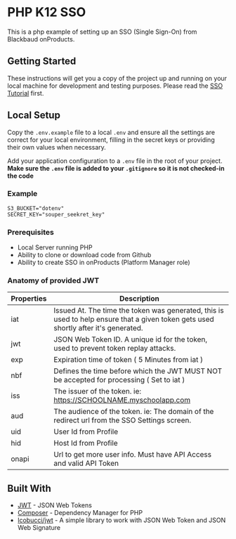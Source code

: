 # PHP K12 SSO

This is a php example of setting up an SSO (Single Sign-On) from Blackbaud onProducts.

## Getting Started

These instructions will get you a copy of the project up and running on your local machine for development and testing purposes. Please read the [SSO Tutorial](http://on-api.developer.blackbaud.com/tutorials/jwt-sso/) first.


## Local Setup
Copy the `.env.example` file to a local `.env` and ensure all the settings are correct for your local environment, 
filling in the secret keys or providing their own values when necessary.

Add your application configuration to a `.env` file in the root of your
project. **Make sure the `.env` file is added to your `.gitignore` so it is not
checked-in the code**

### Example
```shell
S3_BUCKET="dotenv"
SECRET_KEY="souper_seekret_key"
```

### Prerequisites
* Local Server running PHP
* Ability to clone or download code from Github
* Ability to create SSO in onProducts (Platform Manager role)

### Anatomy of provided JWT
Properties | Description
------------ | -------------
iat | Issued At. The time the token was generated, this is used to help ensure that a given token gets used shortly after it's generated. 
jwt | JSON Web Token ID. A unique id for the token, used to prevent token replay attacks.
exp | Expiration time of token ( 5 Minutes from iat )
nbf | Defines the time before which the JWT MUST NOT be accepted for processing ( Set to iat )
iss | The issuer of the token. ie: https://SCHOOLNAME.myschoolapp.com
aud | The audience of the token. ie: The domain of the redirect url from the SSO Settings screen.
uid | User Id from Profile
hid | Host Id from Profile
onapi | Url to get more user info. Must have API Access and valid API Token




## Built With

* [JWT](https://jwt.io/) - JSON Web Tokens
* [Composer](https://getcomposer.org/) - Dependency Manager for PHP
* [lcobucci/jwt](https://github.com/lcobucci/jwt) - A simple library to work with JSON Web Token and JSON Web Signature
